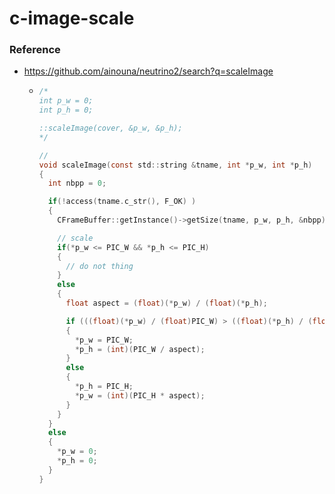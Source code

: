 c-image-scale
=============
### Reference
- https://github.com/ainouna/neutrino2/search?q=scaleImage
  - ```c
    /*
    int p_w = 0;
    int p_h = 0;

    ::scaleImage(cover, &p_w, &p_h);
    */

    //
    void scaleImage(const std::string &tname, int *p_w, int *p_h)
    {
      int nbpp = 0;

      if(!access(tname.c_str(), F_OK) )
      {
        CFrameBuffer::getInstance()->getSize(tname, p_w, p_h, &nbpp);

        // scale
        if(*p_w <= PIC_W && *p_h <= PIC_H)
        {
          // do not thing
        }
        else
        {
          float aspect = (float)(*p_w) / (float)(*p_h);

          if (((float)(*p_w) / (float)PIC_W) > ((float)(*p_h) / (float)PIC_H)) 
          {
            *p_w = PIC_W;
            *p_h = (int)(PIC_W / aspect);
          }
          else
          {
            *p_h = PIC_H;
            *p_w = (int)(PIC_H * aspect);
          }
        }
      }
      else
      {
        *p_w = 0;
        *p_h = 0;
      }
    }
    ```
